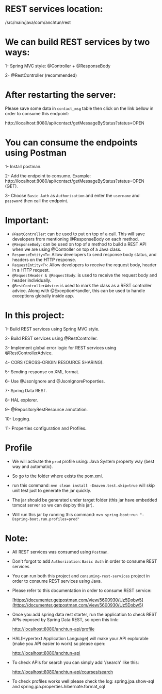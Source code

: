 # REST services location:

/src/main/java/com/anchtun/rest

# We can build REST services by two ways:

1- Spring MVC style: @Controller + @ResponseBody

2- @RestController (recommended)

# After restarting the server:

Please save some data in `contact_msg` table then click on the link bellow in order to consume this endpoint:

http://localhost:8080/api/contact/getMessageByStatus?status=OPEN

# You can consume the endpoints using Postman

1- Install postman.

2- Add the endpoint to consume. Example: http://localhost:8080/api/contact/getMessageByStatus?status=OPEN (GET).

3- Choose `Basic Auth` as `Authorization` and enter the `username` and `password` then call the endpoint.

# Important:

- `@RestController`: can be used to put on top of a call. This will save developers from mentioning @ResponseBody on each 
                       method.
- `@ResponseBody`: can be used on top of a method to build a REST API when we are using @Controller on top of a Java class.
- `ResponseEntity<T>`: Allow developers to send response body status, and headers on the HTTP response.
- `RequestEntity<T>`: Allow developers to receive the request body, header in a HTTP request.
- `@RequestHeader & @RequestBody`: is used to receive the request body and header individually.
- `@RestControllerAdvice`: is used to mark the class as a REST controller advice. Along with @ExceptionHandler, this can be 
                              used to handle exceptions globally inside app.

# In this project:

1- Build REST services using Spring MVC style.

2- Build REST services using @RestController.

3- Implement global error logic for REST services using @RestControllerAdvice.

4- CORS (CROSS-ORIGIN RESOURCE SHARING).

5- Sending response on XML format.

6- Use @JsonIgnore and @JsonIgnoreProperties.

7- Spring Data REST.

8- HAL explorer.

9- @RepositoryRestResource annotation.

10- Logging.

11- Properties configuration and Profiles.

# Profile

- We will activate the `prod` profile using: Java System property way (best way and automatic).

- So go to the folder where exists the pom.xml.

- run this command: ```mvn clean install -Dmaven.test.skip=true```  will skip unit test just to generate the jar quickly.

- The jar should be generated under target folder (this jar have embedded tomcat server so we can deploy this jar).

- Will run this jar by running this command: ```mvn spring-boot:run "-Dspring-boot.run.profiles=prod"``` 

# Note:

- All REST services was consumed using `Postman`.

- Don't forgot to add `Authorization`: `Basic Auth` in order to consume REST services.

- You can run both this project and `consuming-rest-services` project in order to consume REST services using Java.

- Please refer to this documentation in order to consume REST service:

  [https://documenter.getpostman.com/view/5600930/Uz5Dobw5](https://documenter.getpostman.com/view/5600930/Uz5Dobw5)
 
 - Once you add spring data rest starter, run the application to check REST APIs exposed by Spring Data REST, so open this link:
 
   [http://localhost:8080/anchtun-api/profile](http://localhost:8080/anchtun-api/profile)
   
 - HAL(Hypertext Application Language) will make your API explorable (make you API easier to work)  so please open:
 
   [http://localhost:8080/anchtun-api](http://localhost:8080/anchtun-api)
   
 - To check APIs for search you can simply add '/search' like this:
 
   [http://localhost:8080/anchtun-api/courses/search](http://localhost:8080/anchtun-api/courses/search)
   
 - To check profiles works well please check the log: spring.jpa.show-sql and spring.jpa.properties.hibernate.format_sql
 
 